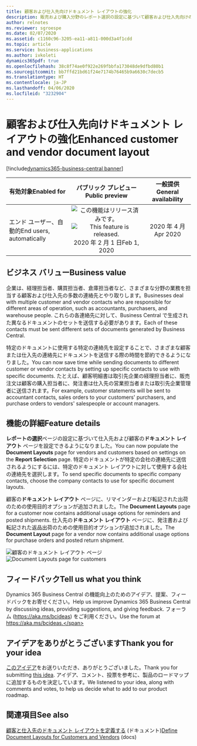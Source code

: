 ```yaml
---
title: 顧客および仕入先向けドキュメント レイアウトの強化
description: 販売および購入分野のレポート選択の設定に基づいて顧客および仕入先向けのドキュメント レイアウトを入力し、ドキュメントの送信先にする会社固有の連絡先を指定します。
author: relnotes
ms.reviewer: sgroespe
ms.date: 02/07/2020
ms.assetid: c1160c96-3205-ea11-a811-000d3a4f1cdd
ms.topic: article
ms.service: business-applications
ms.author: ivkoleti
dynamics365pdf: true
ms.openlocfilehash: 38c8f74ae0f922e269fbbfa173048de9dfbd80b1
ms.sourcegitcommit: bb7ffd21bd61f24e7174b76465b9a6630c7decb5
ms.translationtype: HT
ms.contentlocale: ja-JP
ms.lasthandoff: 04/06/2020
ms.locfileid: "3232904"
---
```

# <a name="enhanced-customer-and-vendor-document-layout"></a><span data-ttu-id="50a59-103">顧客および仕入先向けドキュメント レイアウトの強化</span><span class="sxs-lookup"><span data-stu-id="50a59-103">Enhanced customer and vendor document layout</span></span>
[!include[dynamics365-business-central banner](../includes/dynamics365-business-central.md)]

| <span data-ttu-id="50a59-104">有効対象</span><span class="sxs-lookup"><span data-stu-id="50a59-104">Enabled for</span></span>    |  <span data-ttu-id="50a59-105">パブリック プレビュー</span><span class="sxs-lookup"><span data-stu-id="50a59-105">Public preview</span></span> | <span data-ttu-id="50a59-106">一般提供</span><span class="sxs-lookup"><span data-stu-id="50a59-106">General availability</span></span> | 
| ---------- | :----------: |:----------: |
|<span data-ttu-id="50a59-107">エンド ユーザー、自動的</span><span class="sxs-lookup"><span data-stu-id="50a59-107">End users, automatically</span></span>|<span data-ttu-id="50a59-108">![この機能はリリース済みです。](/dynamics365-release-plan/media/green-checkmark.png "この機能はリリース済みです。")</span><span class="sxs-lookup"><span data-stu-id="50a59-108">![This feature is released.](/dynamics365-release-plan/media/green-checkmark.png "This feature is released.")</span></span> <span data-ttu-id="50a59-109">2020 年 2 月 1 日</span><span class="sxs-lookup"><span data-stu-id="50a59-109">Feb 1, 2020</span></span>| <span data-ttu-id="50a59-110">2020 年 4 月</span><span class="sxs-lookup"><span data-stu-id="50a59-110">Apr 2020</span></span>|


## <a name="business-value"></a><span data-ttu-id="50a59-111">ビジネス バリュー</span><span class="sxs-lookup"><span data-stu-id="50a59-111">Business value</span></span>
<!-- bv start -->
<span data-ttu-id="50a59-112">企業は、経理担当者、購買担当者、倉庫担当者など、さまざまな分野の業務を担当する顧客および仕入先の多数の連絡先とやり取りします。</span><span class="sxs-lookup"><span data-stu-id="50a59-112">Businesses deal with multiple customer and vendor contacts who are responsible for different areas of operation, such as accountants, purchasers, and warehouse people.</span></span> <span data-ttu-id="50a59-113">これらの各連絡先に対して、Business Central で生成された異なるドキュメントのセットを送信する必要があります。</span><span class="sxs-lookup"><span data-stu-id="50a59-113">Each of these contacts must be sent different sets of documents generated by Business Central.</span></span> 

<span data-ttu-id="50a59-114">特定のドキュメントに使用する特定の連絡先を設定することで、さまざまな顧客または仕入先の連絡先にドキュメントを送信する際の時間を節約できるようになりました。</span><span class="sxs-lookup"><span data-stu-id="50a59-114">You can now save time while sending documents to different customer or vendor contacts by setting up specific contacts to use with specific documents.</span></span> <span data-ttu-id="50a59-115">たとえば、顧客明細書は取引先企業の経理担当者に、販売注文は顧客の購入担当者に、発注書は仕入先の営業担当者または取引先企業管理者に送信されます。</span><span class="sxs-lookup"><span data-stu-id="50a59-115">For example, customer statements will be sent to accountant contacts, sales orders to your customers' purchasers, and purchase orders to vendors' salespeople or account managers.</span></span>
<!-- bv end -->



## <a name="feature-details"></a><span data-ttu-id="50a59-116">機能の詳細</span><span class="sxs-lookup"><span data-stu-id="50a59-116">Feature details</span></span>
<!--feature detail start -->
<span data-ttu-id="50a59-117">**レポートの選択**ページの設定に基づいて仕入先および顧客の**ドキュメント レイアウト** ページを設定できるようになりました。</span><span class="sxs-lookup"><span data-stu-id="50a59-117">You can now populate the **Document Layouts** page for vendors and customers based on settings on the **Report Selection** page.</span></span> <span data-ttu-id="50a59-118">特定のドキュメントが特定の会社の連絡先に送信されるようにするには、特定のドキュメント レイアウトに対して使用する会社の連絡先を選択します。</span><span class="sxs-lookup"><span data-stu-id="50a59-118">To send specific documents to specific company contacts, choose the company contacts to use for specific document layouts.</span></span> 

<span data-ttu-id="50a59-119">顧客の**ドキュメント レイアウト** ページに、リマインダーおよび転記された出荷のための使用目的オプションが追加されました。</span><span class="sxs-lookup"><span data-stu-id="50a59-119">The **Document Layouts** page for a customer now contains additional usage options for reminders and posted shipments.</span></span> <span data-ttu-id="50a59-120">仕入先の**ドキュメント レイアウト** ページに、発注書および転記された返品出荷のための使用目的オプションが追加されました。</span><span class="sxs-lookup"><span data-stu-id="50a59-120">The **Document Layout** page for a vendor now contains additional usage options for purchase orders and posted return shipment.</span></span>
<!--feature detail end -->

<span data-ttu-id="50a59-121">![顧客のドキュメント レイアウト ページ](media/cust-doc-layouts.png "顧客のドキュメント レイアウト ページ")</span><span class="sxs-lookup"><span data-stu-id="50a59-121">![Document Layouts page for customers](media/cust-doc-layouts.png "Document Layouts page for customers")</span></span>
<!-- Picture 1 -->





## <a name="tell-us-what-you-think"></a><span data-ttu-id="50a59-122">フィードバック</span><span class="sxs-lookup"><span data-stu-id="50a59-122">Tell us what you think</span></span>
<span data-ttu-id="50a59-123">Dynamics 365 Business Central の機能向上のためのアイデア、提案、フィードバックをお寄せください。</span><span class="sxs-lookup"><span data-stu-id="50a59-123">Help us improve Dynamics 365 Business Central by discussing ideas, providing suggestions, and giving feedback.</span></span> <span data-ttu-id="50a59-124">フォーラム (https://aka.ms/bcideas) をご利用ください。</span><span class="sxs-lookup"><span data-stu-id="50a59-124">Use the forum at https://aka.ms/bcideas.</span></span>



## <a name="thank-you-for-your-idea"></a><span data-ttu-id="50a59-125">アイデアをありがとうございます</span><span class="sxs-lookup"><span data-stu-id="50a59-125">Thank you for your idea</span></span>
<span data-ttu-id="50a59-126">[このアイデア](https://experience.dynamics.com/ideas/idea/?ideaid=4dc371df-492c-e811-bbd3-0003ff689d14)をお送りいただき、ありがとうございました。</span><span class="sxs-lookup"><span data-stu-id="50a59-126">Thank you for submitting [this idea](https://experience.dynamics.com/ideas/idea/?ideaid=4dc371df-492c-e811-bbd3-0003ff689d14).</span></span> <span data-ttu-id="50a59-127">アイデア、コメント、投票を参考に、製品のロードマップに追加するものを決定しています。</span><span class="sxs-lookup"><span data-stu-id="50a59-127">We listened to your idea, along with comments and votes, to help us decide what to add to our product roadmap.</span></span>

## <a name="see-also"></a><span data-ttu-id="50a59-128">関連項目</span><span class="sxs-lookup"><span data-stu-id="50a59-128">See also</span></span>


<!--docs start-->
<span data-ttu-id="50a59-129">[顧客と仕入先のドキュメント レイアウトを定義する](https://docs.microsoft.com/dynamics365/business-central/ui-define-customer-vendor-document-layouts) (ドキュメント)</span><span class="sxs-lookup"><span data-stu-id="50a59-129">[Define Document Layouts for Customers and Vendors](https://docs.microsoft.com/dynamics365/business-central/ui-define-customer-vendor-document-layouts) (docs)</span></span>
<!--docs end-->

